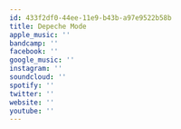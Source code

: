 ```yaml
---
id: 433f2df0-44ee-11e9-b43b-a97e9522b58b
title: Depeche Mode
apple_music: ''
bandcamp: ''
facebook: ''
google_music: ''
instagram: ''
soundcloud: ''
spotify: ''
twitter: ''
website: ''
youtube: ''
---
```

